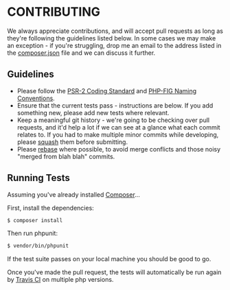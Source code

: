 CONTRIBUTING
============

We always appreciate contributions, and will accept pull requests as long as they're following the guidelines listed below.  In some cases we may make an exception - if you're struggling, 
drop me an email to the address listed in the [composer.json](composer.json) file and we can discuss it further.

## Guidelines

* Please follow the [PSR-2 Coding Standard](https://github.com/php-fig/fig-standards/blob/master/accepted/PSR-2-coding-style-guide.md) and [PHP-FIG Naming Conventions](https://github.com/php-fig/fig-standards/blob/master/bylaws/002-psr-naming-conventions.md).
* Ensure that the current tests pass - instructions are below. If you add something new, please add new tests where relevant.
* Keep a meaningful git history - we're going to be checking over pull requests, and it'd help a lot if we can see at a glance what each commit relates to. If you had to make multiple minor commits while developing, please [squash](http://git-scm.com/book/en/Git-Tools-Rewriting-History) them before submitting.
* Please [rebase](http://git-scm.com/book/en/Git-Branching-Rebasing) where possible, to avoid merge conflicts and those noisy "merged from blah blah" commits.


## Running Tests

Assuming you've already installed [Composer](https://getcomposer.org)...

First, install the dependencies:

```bash
$ composer install
```

Then run phpunit:

```bash
$ vendor/bin/phpunit
```

If the test suite passes on your local machine you should be good to go.

Once you've made the pull request, the tests will automatically be run again by [Travis CI](https://travis-ci.org/) on multiple php versions.